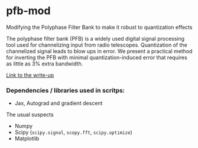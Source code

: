 # pfb-mod
Modifying the Polyphase Filter Bank to make it robust to quantization effects

The polyphase filter bank (PFB) is a widely used digital signal processing tool used for channelizing input from radio telescopes. Quantization of the channelized signal leads to blow ups in error. We present a practical method for inverting the PFB with minimal quantization-induced error that requires as little as 3\% extra bandwidth.

[Link to the write-up](https://www.overleaf.com/1895914395bjkqwzjzgkrp) 

### Dependencies / libraries used in scritps:
- Jax, Autograd and gradient descent

The usual suspects
- Numpy
- Scipy (``scipy.signal``, ``scopy.fft``, ``scipy.optimize``)
- Matplotlib


